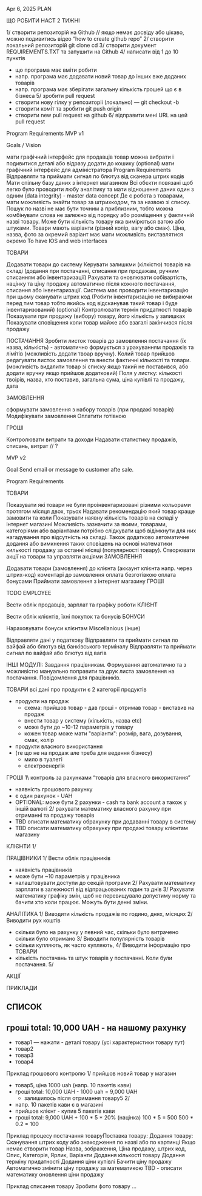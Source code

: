 Apr 6, 2025
PLAN

ЩО РОБИТИ НАСТ 2 ТИЖНІ

1/ створити репозиторій на Github
// якщо немає досвіду або цікаво, можно подивитись відео “how to create github repo”
2/ створити локальний репозиторій 
git clone <URL>
cd <DIRECTORY-NAME>
3/ створити документ REQUIREMENTS.TXT та запушити на Github
4/ написати від 1 до 10 пунктів 
- що програма має вміти робити
- напр. програма має додавати новий товар до інших вже доданих товарів
- напр. програма має зберігати загальну кількість грошей що є в бізнеса 
5/ зробити pull request
- створити нову гілку у репозиторіі (локально) — git checkout -b <new-branch-new>
- створити коміт та зробити git push origin <new-branch-new>
- створити new pull request на github
6/ відправити мені URL на цей pull request 

Program Requirements 
MVP v1

Goals / Vision

мати графічний інтерфейс для продавців
товар можна вибрати і подивитися деталі або відразу додати до кошику
(optional) мати графічний інтерфейс для адміністратора
Program Requirements
Відправляти та приймати сигнал по блютуз від сканера штрих кодів
Мати спільну базу даних з інтернет магазином
Всі обєкти повязані щоб легко було проводити любу аналітику та мати відношення даних один з одним (data integrity) - master data concept
Де є робота з товарами, мати можливість знайти товар за штрихкодом, та за назвою зі списку. Пошук по назві не має бути точним а приблизним, тобто можна комбінувати слова не залежно від порядку або розміщення у фактичній назві товару.
Може бути кількість товару яка вимірються вагою або штуками.
Товари мають варіанти (різний колір, вагу або смак). Ціна, назва, фото за окремий варіант має мати можливість виставлятися окремо
To have IOS and web interfaces

ТОВАРИ

Додавати товари до систему
Керувати залишкми (кілкістю) товарів на складі (додання при постачанні, списання при продажам, ручним списанням або інвентаризації)
Рахувати та оновлювати собівартість, націнку та ціну продажу автоматично після кожного постачання, списання або інвентаризації.
Система має проводити інвентаризацію при цьому сканувати штрих код (Робити інвентаризацію не вибираючи перед тим товар тобто якийсь код відсканував такий товар і буде інвентаризований)
(optional) Контролювати термін придатності товарів
Показувати при продажу (вибору) товару, його кількість у залишках
Показувати сповіщення коли товар майже або взагалі закінчився після продажу

ПОСТАЧАННЯ
Зробити листок товарів до замовлення постачання (їх назва, кількість) - автоматично формується з урахуванням продажів та лімітів (можливість додати твоар вручну).
Колий товар прийшов редагувати листок замовлення та внести фактичні кількості та товари. (можливість видалити товар зі списку якщо такий не поставився, або додати вручну якщо прийшов додатковий)
Поля у листку: кількості твоірів, назва, хто поставив, загальна сума, ціна купівлі та продажу, дата

ЗАМОВЛЕННЯ

сформувати замовлення з набору товарів (при продажі товарів)
Модифікувати замовлення
Оплатити готівкою

ГРОШІ

Контролювати витрати та доходи
Надавати статистику продажів, списань, витрат // ?


MVP v2

Goal
Send email or message to customer afte sale.

Program Requirements

ТОВАРИ

Показувати які товари не були проінвентаризовані різними кольорами протягом місяця двох, трьох
Надавати рекомендацію який товар краще замовити та коли
Показувати наявну кількість товарів на складі у інтернет магазині
Можливість зазначити за якими, товарами, категоріями або варіантами потрібно слідкувати щоб відімкнути для них нагадування про відсутність на складі. Також додатково автоматичне додання або вимкнення таких сповіщень на основі математики килькості продажу за останні місяці (популярності товару).
Створювати акції на товари та управляти акціями
ЗАМОВЛЕННЯ

Додавати товари (замовлення) до клієнта (аккаунт клієнта напр. через штрих-код)
коментарі до замовлення
оплата безготівкою
оплата бонусами
Приймати замовлення з інтернет магазину
ГРОШІ

TODO
EMPLOYEE

Вести облік продавців, зарплат та графіку роботи
КЛІЄНТ

Вести облік клієнтів, їхні покупок та бонусів
БОНУСИ

Нараховувати бонуси клієнтам
Miscellanious (інше)

Відправляти дані у податкову
Відправляти та приймати сигнал по вайфай або блютуз від банківського терміналу
Відправляти та приймати сигнал по вайфай або блютуз від вагів

ІНШІ МОДУЛІ:
Завдання працівникам. Формування автоматично та з можливістю мануально поправити та друк листа замовлення на постачання. Повідомлення для працівників.

ТОВАРИ
всі дані про продукти
є 2 категорії  продуктів
- продукти на продаж
  - схема: прийшов товар - дав гроші - отримав товар - виставив на продаж
  - внести товар у систему (кількість, назва etc)
  - може бути до ~10-12 параметрів у товару
  - кожен товар може мати "варіанти": розмір, вага, дозування, смак, колір
- продукти власного використання
- (те що не на продаж але треба для ведення бізнесу)
  - мило в туалеті
  - електроенергія

ГРОШІ
1\ контроль за рахунками “товарів для власного використання”
- наявність грошового рахунку
- є один рахунок - UAH
- OPTIONAL: може бути 2 рахунки - cash та bank account а також у іншій валюті
2/ рахувати математику власного рахунку при отриманні та продажу товарів
- TBD описати математику обрахунку при додаванні товару в систему
- TBD описати математику обрахунку при продажі товару клієнтам магазину 


КЛІЄНТИ
1/ 

ПРАЦІВНИКИ
1/ Вести облік працівників
- наявність працівників
- може бути ~10 параметрів у працівника
- налаштовувати доступи до секцій програми
2/ Рахувати математику зарплати в залежності від відпрацьованих годин та днів
3/ Рахувати математику графіку змін, щоб не перевищувало допустиму норму та бачити хто коли працює. Можуть бути денні зміни.

АНАЛІТИКА
1/ Виводити кількість продажів по годино, днях, місяцях
2/ Виводити рух коштів
- скільки було на рахунку у певний час, скільки було витрачено скільки було отримано 
3/ Виводити популярність товарів
- скільки купляють, як часто купляють,
4/ Виводити інформацію про ТОВАРИ
- кількість постачань та штук товарів у постачанні. Коли були постачання. 
5/

АКЦІЇ



ПРИКЛАДИ

СПИСОК
----
гроші total: 10,000 UAH - на нашому рахунку
---
- товар1 — нажати - деталі товару (усі характеристики товару тут)
- товар2
- товар3
- товар4


Приклад грошового контролю
1/ прийшов новий товар у магазин
- товар5, ціна 1000 uah (напр. 10 пакетів кави)
- гроші total: 10,000 UAH - 1000 uah = 9,000 UAH
  - залишилось після отримання товару5
2/ 
- напр. 10 пакетів кави є в магазині
- прийшов клієнт - купив 5 пакетів кави
- гроші total: 9,000 UAH + 100 * 5 * 20% (націнка)
100 * 5 = 500
500 * 0.2 = 100

Приклад процесу постачання товаруПоставка товару:
    Додання товару:
        Сканування штрих коду або знаходження по назві або по картинці
            Якщо немає створити товар
                Назва, зображення, Ціна продажу, штрих код, Опис, Категорія, Ярлик, Варіанти
        Додання кількості товару
        Додання терміну придатності
        Додання ціни купівлі
        Бачити ціну продажу
        Автоматично змінити ціну продажу за математикою
        TBD - описати математику оновлення ціни продажу

Приклад списання товару
  Зробити фото товару
  ...

